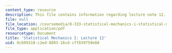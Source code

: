 ```yaml
---
content_type: resource
description: This file contains information regarding lecture note 12.
file: null
file_location: /coursemedia/8-333-statistical-mechanics-i-statistical-mechanics-of-particles-fall-2013/0cb99318c2ed889316cdcff839759e8d_MIT8_333F13_Lec12.pdf
file_type: application/pdf
resourcetype: Document
title: 'Statistical Mechanics I: Lecture 12'
uid: 0cb99318-c2ed-8893-16cd-cff839759e8d
---
```

